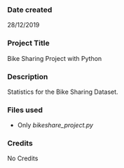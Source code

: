 ### Date created
28/12/2019

### Project Title
Bike Sharing Project with Python

### Description
Statistics for the Bike Sharing Dataset.


### Files used
- Only *bikeshare_project.py*


### Credits
No Credits
